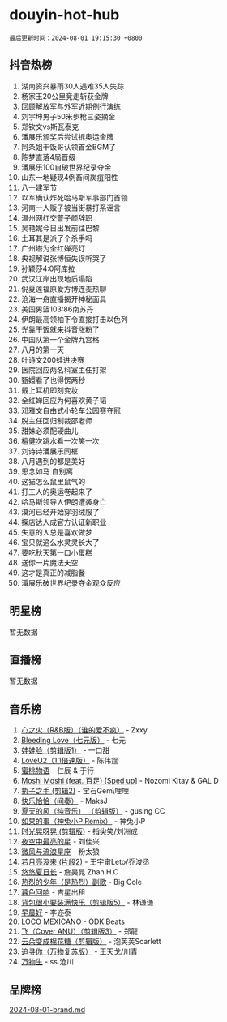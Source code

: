 # douyin-hot-hub

`最后更新时间：2024-08-01 19:15:30 +0800`

## 抖音热榜

1. 湖南资兴暴雨30人遇难35人失踪
1. 杨家玉20公里竞走斩获金牌
1. 回顾解放军与外军近期例行演练
1. 刘宇坤男子50米步枪三姿摘金
1. 郑钦文vs斯瓦泰克
1. 潘展乐颁奖后尝试拆奥运金牌
1. 阿条姐干饭哥认领首金BGM了
1. 陈梦直落4局晋级
1. 潘展乐100自破世界纪录夺金
1. 山东一地疑现4例畜间炭疽阳性
1. 八一建军节
1. 以军确认炸死哈马斯军事部门首领
1. 河南一人贩子被当街暴打系谣言
1. 温州网红交警子颜辞职
1. 吴艳妮今日出发前往巴黎
1. 土耳其是派了个杀手吗
1. 广州塔为全红婵亮灯
1. 央视解说张博恒失误听哭了
1. 孙颖莎4:0阿库拉
1. 武汉江岸出现地质塌陷
1. 倪夏莲福原爱方博连麦热聊
1. 沧海一舟直播揭开神秘面具
1. 美国男篮103:86南苏丹
1. 伊朗最高领袖下令直接打击以色列
1. 光靠干饭就来抖音涨粉了
1. 中国队第一个金牌九宫格
1. 八月的第一天
1. 叶诗文200蛙进决赛
1. 医院回应两名科室主任打架
1. 甄嬛看了也得愣两秒
1. 戴上耳机即刻变妆
1. 全红婵回应为何喜欢黄子韬
1. 邓雅文自由式小轮车公园赛夺冠
1. 脱主任回归制裁邵老师
1. 甜妹必须配硬曲儿
1. 檀健次跳水看一次笑一次
1. 刘诗诗潘展乐同框
1. 八月遇到的都是美好
1. 思念如马 自别离
1. 这猫怎么鼠里鼠气的
1. 打工人的奥运卷起来了
1. 哈马斯领导人伊朗遭袭身亡
1. 漠河已经开始穿羽绒服了
1. 探店达人成官方认证新职业
1. 失意的人总是喜欢做梦
1. 宝贝就这么水灵灵长大了
1. 要吃秋天第一口小蛋糕
1. 送你一片魔法天空
1. 这才是真正的减脂餐
1. 潘展乐破世界纪录夺金观众反应

## 明星榜

暂无数据

## 直播榜

暂无数据

## 音乐榜

1. [心之火（R&B版）（谁的爱不疯）](https://sf5-hl-cdn-tos.douyinstatic.com/obj/tos-cn-ve-2774/okemkEDaIBBE3OosftCgMxlFkLQZRw37t36ZQv) - Zxxy
1. [Bleeding Love（七元版）](https://sf6-cdn-tos.douyinstatic.com/obj/tos-cn-ve-2774/oEgC9eZFHQ1MfSRnrfkzFp8AayDWqAQMABBgUs) - 七元
1. [娃娃脸（剪辑版1）](https://sf5-hl-cdn-tos.douyinstatic.com/obj/tos-cn-ve-2774/oIimSCgQoNUePTAZ1Ba7TeADY4KetGYsVFeaaB) - 一口甜
1. [LoveU2（1.1倍速版）](https://sf3-cdn-tos.douyinstatic.com/obj/tos-cn-ve-2774/oQMeDffLaEmgMwgCOEMAFCI6INzoFPgWdD0rsa) - 陈伟霆
1. [蜜桃物语](https://sf5-hl-cdn-tos.douyinstatic.com/obj/tos-cn-ve-2774/oIhOSCZtIACtYU4XQkngiW9kCBfVD1Fz9IYeqL) - 仁辰 & 于行
1. [Moshi Moshi (feat. 百足) [Sped up]](https://sf5-hl-cdn-tos.douyinstatic.com/obj/tos-cn-ve-2774/ocCPFQcXJLeroaIdQLIGAoeeYM3OAUYGDguHXz) - Nozomi Kitay & GAL D
1. [执子之手 (剪辑2)](https://sf5-hl-cdn-tos.douyinstatic.com/obj/tos-cn-ve-2774/oUoZLQjCc31XzqsBnBQUNgeKtYPBcgbFDwtfcu) - 宝石Gem\哩哩
1. [快乐恰恰（间奏）](https://sf3-cdn-tos.douyinstatic.com/obj/tos-cn-ve-2774/oMesum3HvWQXJxuMFeVYzf54o2QzH5aEBPOCAn) - MaksJ
1. [夏天的风（纯音乐） （剪辑版）](https://sf5-hl-cdn-tos.douyinstatic.com/obj/tos-cn-ve-2774/oUzLjBZZFQAoNRmGokEeD5zfQCObp6UeFAnTa6) - gusing CC
1. [如果的事（神兔小P Remix）](https://sf5-hl-cdn-tos.douyinstatic.com/obj/tos-cn-ve-2774/okHtAffz3g4ZB0BMQn9iC9BC6AciI3xCmgQTqt) - 神兔小P
1. [时光晃呀晃 (剪辑版)](https://sf5-hl-cdn-tos.douyinstatic.com/obj/tos-cn-ve-2774/o8ACeQem3gwI1x3GIYGAfKG0LJebKFRJDwRwyW) - 指尖笑/刘洲成
1. [夜空中最亮的星](https://sf5-hl-cdn-tos.douyinstatic.com/obj/tos-cn-ve-2774/o4IfgGwqqnFeXEMGaS8JBzJAdayAaCeoxqbjCD) - 刘佳兴
1. [微风与流浪星座](https://sf3-cdn-tos.douyinstatic.com/obj/tos-cn-ve-2774/okQfeAMGaEbRLJILIMJGeKgg1CgIeCNAsmx8IR) - 粉太狼
1. [若月亮没来 (片段2)](https://sf5-hl-cdn-tos.douyinstatic.com/obj/tos-cn-ve-2774/ocQavLLjkCOeDxGyYeIMGgNAIwJ0QXE1Ve3Fzv) - 王宇宙Leto/乔浚丞
1. [悠悠夏日长](https://sf5-hl-cdn-tos.douyinstatic.com/obj/tos-cn-ve-2774/oUMrdhm6MSeLCU1aI6CXCBFtQzFEGafJYAeDgE) - 詹昊晁 Zhan.H.C
1. [热烈的少年（是热烈）副歌](https://sf5-hl-cdn-tos.douyinstatic.com/obj/tos-cn-ve-2774/owVNI0CLDAUMtSz6TEYvfFBFL4UDFFhLfgK8fa) - Big Cole
1. [暮色回响](https://sf3-cdn-tos.douyinstatic.com/obj/tos-cn-ve-2774/ogmtI1ftCDEkkgJG5NlBfFoiaBQtGMF3ZTdrIO) - 吉星出租
1. [背包很小要装满快乐（剪辑版5）](https://sf3-cdn-tos.douyinstatic.com/obj/tos-cn-ve-2774/oUqSJIiBjw2pxsBAiQRmkbZGJrlGCMBPpIW90) - 林谦谦
1. [早晨好](https://sf3-cdn-tos.douyinstatic.com/obj/tos-cn-ve-2774/oEn1iBCi6Im33ZOg97tePPMfoRzXBPLBQ1plD3) - 李迩泰
1. [LOCO MEXICANO](https://sf5-hl-cdn-tos.douyinstatic.com/obj/tos-cn-ve-2774/owxVoxJorA4ILBfsMAjU6t7O1xW9w0tS7EYzh6) - ODK Beats
1. [飞（Cover ANU）（剪辑版3）](https://sf5-hl-cdn-tos.douyinstatic.com/obj/tos-cn-ve-2774/7fceff03e2694974b0f5a59c8eb131aa) - 郑龍
1. [云朵变成棉花糖（剪辑版）](https://sf5-hl-cdn-tos.douyinstatic.com/obj/tos-cn-ve-2774/o8LC84GQLALFfXeyJmh8KE61byVQYMMeAZLfEI) - 泡芙芙Scarlett
1. [追寻你（万物复苏版）](https://sf3-cdn-tos.douyinstatic.com/obj/tos-cn-ve-2774/oYeAZJsbjIDit9APmBg8u6uDUQnHmoCf3gbo74) - 王天戈/川青
1. [万物生](https://sf3-cdn-tos.douyinstatic.com/obj/tos-cn-ve-2774/oYmc57nRMikxBnetIc1y6BCoOZFN5QfURgQDTE) - ss.沧川

## 品牌榜

[2024-08-01-brand.md](2024-08-01-brand.md)
